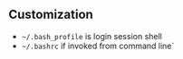 ## Customization
* `~/.bash_profile` is login session shell
* `~/.bashrc` if invoked from command line`